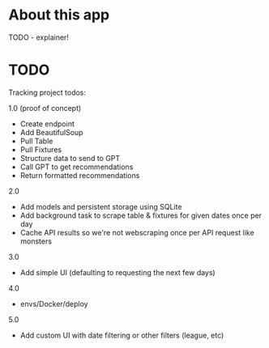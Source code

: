 # About this app

TODO - explainer!

# TODO

Tracking project todos:

1.0 (proof of concept)

* Create endpoint
* Add BeautifulSoup
* Pull Table
* Pull Fixtures
* Structure data to send to GPT
* Call GPT to get recommendations
* Return formatted recommendations

2.0

* Add models and persistent storage using SQLite
* Add background task to scrape table & fixtures for given dates once per day
* Cache API results so we're not webscraping once per API request like monsters

3.0

* Add simple UI (defaulting to requesting the next few days)

4.0

* envs/Docker/deploy

5.0

* Add custom UI with date filtering or other filters (league, etc)
